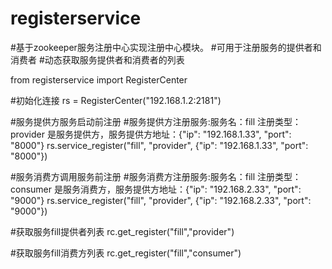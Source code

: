 # registerservice
#基于zookeeper服务注册中心实现注册中心模块。
#可用于注册服务的提供者和消费者
#动态获取服务提供者和消费者的列表

from registerservice import RegisterCenter

#初始化连接
rs = RegisterCenter("192.168.1.2:2181")

#服务提供方服务启动前注册
#服务提供方注册服务:服务名：fill   注册类型： provider 是服务提供方，服务提供方地址：{"ip": "192.168.1.33", "port": "8000"}
rs.service_register("fill", "provider", {"ip": "192.168.1.33", "port": "8000"})

#服务消费方调用服务前注册
#服务消费方注册服务:服务名：fill   注册类型：consumer 是服务消费方，服务提供方地址：{"ip": "192.168.2.33", "port": "9000"}
rs.service_register("fill", "provider", {"ip": "192.168.2.33", "port": "9000"})

#获取服务fill提供者列表
rc.get_register("fill","provider")

#获取服务fill消费方列表
rc.get_register("fill","consumer")
